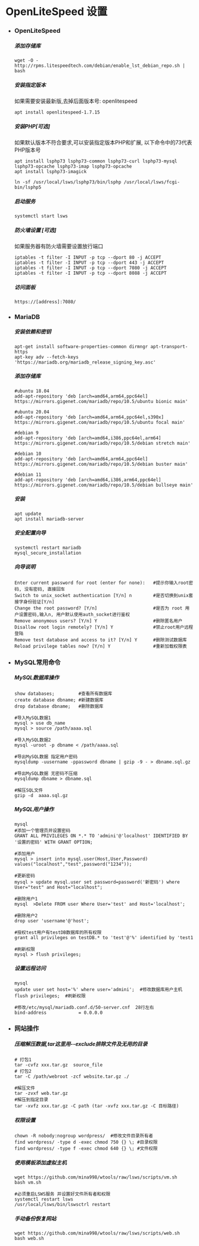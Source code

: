 # OpenLiteSpeed 设置


+ ### OpenLiteSpeed

    ##### 添加存储库
    ```Shell
    wget -O - http://rpms.litespeedtech.com/debian/enable_lst_debian_repo.sh | bash
    ```

    ##### 安装指定版本
    如果需要安装最新版,去掉后面版本号: openlitespeed
    ```Shell
    apt install openlitespeed-1.7.15
    ```

    ##### 安装PHP[可选]
    如果默认版本不符合要求,可以安装指定版本PHP和扩展, 以下命令中的73代表PHP版本号
    ```Shell
    apt install lsphp73 lsphp73-common lsphp73-curl lsphp73-mysql lsphp73-opcache lsphp73-imap lsphp73-opcache 
    apt install lsphp73-imagick

    ln -sf /usr/local/lsws/lsphp73/bin/lsphp /usr/local/lsws/fcgi-bin/lsphp5
    ```

    ##### 启动服务
    ```
    systemctl start lsws
    ```

    ##### 防火墙设置 [可选]
    如果服务器有防火墙需要设置放行端口
    ```Shell
    iptables -t filter -I INPUT -p tcp --dport 80 -j ACCEPT
    iptables -t filter -I INPUT -p tcp --dport 443 -j ACCEPT
    iptables -t filter -I INPUT -p tcp --dport 7080 -j ACCEPT
    iptables -t filter -I INPUT -p tcp --dport 8088 -j ACCEPT
    ```

    ##### 访问面板
    ```Shell
    https://[address]:7080/
    ```


+ ### MariaDB

    ##### 安装依赖和密钥
    ```Shell
    apt-get install software-properties-common dirmngr apt-transport-https
    apt-key adv --fetch-keys 'https://mariadb.org/mariadb_release_signing_key.asc'
    ```

    ##### 添加存储库
    ```Shell
    #ubuntu 18.04
    add-apt-repository 'deb [arch=amd64,arm64,ppc64el] https://mirrors.gigenet.com/mariadb/repo/10.5/ubuntu bionic main'

    #ubuntu 20.04
    add-apt-repository 'deb [arch=amd64,arm64,ppc64el,s390x] https://mirrors.gigenet.com/mariadb/repo/10.5/ubuntu focal main'

    #debian 9
    add-apt-repository 'deb [arch=amd64,i386,ppc64el,arm64] https://mirrors.gigenet.com/mariadb/repo/10.5/debian stretch main'

    #debian 10
    add-apt-repository 'deb [arch=amd64,arm64,ppc64el] https://mirrors.gigenet.com/mariadb/repo/10.5/debian buster main'

    #debian 11
    add-apt-repository 'deb [arch=amd64,i386,arm64,ppc64el] https://mirrors.gigenet.com/mariadb/repo/10.5/debian bullseye main'
    ```

    ##### 安装
    ```Shell
    apt update
    apt install mariadb-server
    ```

    ##### 安全配置向导
    ```Shell
    systemctl restart mariadb
    mysql_secure_installation
    ```

    ##### 向导说明
    ```Shell
    Enter current password for root (enter for none):   #提示你输入root密码, 没有密码, 直接回车
    Switch to unix_socket authentication [Y/n] n        #是否切换到unix套接字身份验证[Y/n]
    Change the root password? [Y/n]                     #是否为 root 用户设置密码,输入n, 用户默认使用auth_socket进行鉴权
    Remove anonymous users? [Y/n] Y                     #删除匿名用户
    Disallow root login remotely? [Y/n] Y               #禁止root用户远程登陆
    Remove test database and access to it? [Y/n] Y      #删除测试数据库
    Reload privilege tables now? [Y/n] Y                #重新加载权限表
    ```


+ ### MySQL常用命令

    ##### MySQL数据库操作
    ```Shell
    show databases;         #查看所有数据库
    create database dbname; #新建数据库
    drop database dbname;   #删除数据库

    #导入MySQL数据1
    mysql > use db_name 
    mysql > source /path/aaaa.sql

    #导入MySQL数据2
    mysql -uroot -p dbname < /path/aaaa.sql

    #导出MySQL数据 指定用户密码
    mysqldump -uusername -ppassword dbname | gzip -9 - > dbname.sql.gz

    #导出MySQL数据 无密码不压缩
    mysqldump dbname > dbname.sql

    #解压SQL文件
    gzip -d  aaaa.sql.gz 

    ```

    ##### MySQL用户操作
    ```Shell
    mysql
    #添加一个管理员并设置密码
    GRANT ALL PRIVILEGES ON *.* TO 'admini'@'localhost' IDENTIFIED BY '设置的密码' WITH GRANT OPTION; 

    #添加用户
    mysql > insert into mysql.user(Host,User,Password) values("localhost","test",password("1234"));

    #更新密码
    mysql > update mysql.user set password=password('新密码') where User="test" and Host="localhost";

    #删除用户1
    mysql  >Delete FROM user Where User='test' and Host='localhost';

    #删除用户2
    drop user 'username'@'host'; 

    #授权test用户有testDB数据库的所有权限
    grant all privileges on testDB.* to 'test'@'%' identified by 'test123';

    #刷新权限
    mysql > flush privileges;

    ```

    ##### 设置远程访问
    ```Shell
    mysql
    update user set host='%' where user='admini';  #修改数据库用户主机
    flush privileges;  #刷新权限

    #修改/etc/mysql/mariadb.conf.d/50-server.cnf  28行左右 
    bind-address            = 0.0.0.0
    ```


+ ### 网站操作

    ##### 压缩解压数据,tar这里用--exclude排除文件及无用的目录
    ```Shell
    # 打包1
    tar -cvfz xxx.tar.gz  source_file
    # 打包2
    tar -C /path/webroot -zcf website.tar.gz ./

    #解压文件
    tar -zvxf web.tar.gz
    #解压到指定目录
    tar -xvfz xxx.tar.gz -C path (tar -xvfz xxx.tar.gz -C 目标路径)
    ```

    ##### 权限设置
    ```Shell
    chown -R nobody:nogroup wordpress/  #修改文件目录所有者
    find wordpress/ -type d -exec chmod 750 {} \; #目录权限
    find wordpress/ -type f -exec chmod 640 {} \; #文件权限
    ```

    ##### 使用模板添加虚拟主机
    ```Shell
    wget https://github.com/mina998/wtools/raw/lsws/scripts/vm.sh
    bash vm.sh

    #必须重启LSWS服务 并设置好文件所有者和权限
    systemctl restart lsws
    /usr/local/lsws/bin/lswsctrl restart
    ```

    ##### 手动备份恢复网站
    ```Shell
    wget https://github.com/mina998/wtools/raw/lsws/scripts/web.sh
    bash web.sh
    ```
    